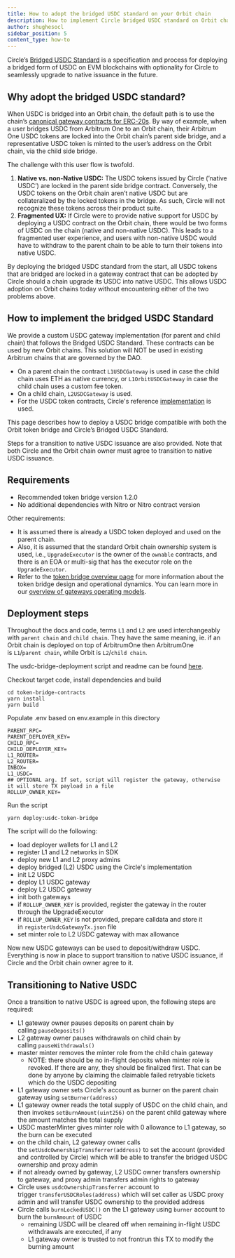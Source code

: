```yaml
---
title: How to adopt the bridged USDC standard on your Orbit chain
description: How to implement Circle bridged USDC standard on Orbit chain
author: shughesocl
sidebar_position: 5
content_type: how-to
---
```


Circle’s [Bridged USDC Standard](https://www.circle.com/blog/bridged-usdc-standard) is a specification and process for deploying a bridged form of USDC on EVM blockchains with optionality for Circle to seamlessly upgrade to native issuance in the future.

## Why adopt the bridged USDC standard?

When USDC is bridged into an Orbit chain, the default path is to use the chain’s [canonical gateway contracts for ERC-20s](/build-decentralized-apps/token-bridging/token-bridge-erc20). By way of example, when a user bridges USDC from Arbitrum One to an Orbit chain, their Arbitrum One USDC tokens are locked into the Orbit chain’s parent side bridge, and a representative USDC token is minted to the user’s address on the Orbit chain, via the child side bridge. 

The challenge with this user flow is twofold.

1. **Native vs. non-Native USDC:** The USDC tokens issued by Circle (’native USDC’) are locked in the parent side bridge contract. Conversely, the USDC tokens on the Orbit chain aren’t native USDC but are collateralized by the locked tokens in the bridge. As such, Circle will not recognize these tokens across their product suite.  
2. **Fragmented UX:** If Circle were to provide native support for USDC by deploying a USDC contract on the Orbit chain, there would be two forms of USDC on the chain (native and non-native USDC). This leads to a fragmented user experience, and users with non-native USDC would have to withdraw to the parent chain to be able to turn their tokens into native USDC. 

By deploying the bridged USDC standard from the start, all USDC tokens that are bridged are locked in a gateway contract that can be adopted by Circle should a chain upgrade its USDC into native USDC. This allows USDC adoption on Orbit chains today without encountering either of the two problems above. 

## How to implement the bridged USDC Standard

We provide a custom USDC gateway implementation (for parent and child chain) that follows the Bridged USDC Standard. These contracts can be used by new Orbit chains. This solution will NOT be used in existing Arbitrum chains that are governed by the DAO. 

- On a parent chain the contract `L1USDCGateway` is used in case the child chain uses ETH as native currency, or `L1OrbitUSDCGateway` in case the child chain uses a custom fee token.
- On a child chain, `L2USDCGateway` is used.
- For the USDC token contracts, Circle's reference [implementation](https://github.com/circlefin/stablecoin-evm/blob/master/doc/bridged_USDC_standard.md) is used.

This page describes how to deploy a USDC bridge compatible with both the Orbit token bridge and Circle’s Bridged USDC Standard.

 Steps for a transition to native USDC issuance are also provided. Note that both Circle and the Orbit chain owner must agree to transition to native USDC issuance.

## Requirements

- Recommended token bridge version 1.2.0
- No additional dependencies with Nitro or Nitro contract version

Other requirements:

- It is assumed there is already a USDC token deployed and used on the parent chain.
- Also, it is assumed that the standard Orbit chain ownership system is used, i.e., `UpgradeExecutor` is the owner of the `ownable` contracts, and there is an EOA or multi-sig that has the executor role on the `UpgradeExecutor`.
- Refer to the [token bridge overview page](/arbitrum-docs/launch-orbit-chain/how-tos/orbit-sdk-deploying-token-bridge.md) for more information about the token bridge design and operational dynamics. You can learn more in our [overview of gateways operating models](/build-decentralized-apps/token-bridging/token-bridge-erc20#other-flavors-of-gateways).

## Deployment steps

<aside>

Throughout the docs and code, terms `L1` and `L2` are used interchangeably with `parent chain` and `child chain`. They have the same meaning, ie. if an Orbit chain is deployed on top of ArbitrumOne then ArbitrumOne is `L1`/`parent chain`, while Orbit is `L2`/`child chain`. 

The usdc-bridge-deployment script and readme can be found [here](https://github.com/OffchainLabs/token-bridge-contracts/tree/v1.2.3/scripts/usdc-bridge-deployment). 

</aside>

Checkout target code, install dependencies and build

```solidity
cd token-bridge-contracts
yarn install
yarn build
```

Populate .env based on env.example in this directory

```solidity
PARENT_RPC=
PARENT_DEPLOYER_KEY=
CHILD_RPC=
CHILD_DEPLOYER_KEY=
L1_ROUTER=
L2_ROUTER=
INBOX=
L1_USDC=
## OPTIONAL arg. If set, script will register the gateway, otherwise it will store TX payload in a file
ROLLUP_OWNER_KEY=
```

Run the script

```solidity
yarn deploy:usdc-token-bridge
```

The script will do the following:

- load deployer wallets for L1 and L2
- register L1 and L2 networks in SDK
- deploy new L1 and L2 proxy admins
- deploy bridged (L2) USDC using the Circle's implementation
- init L2 USDC
- deploy L1 USDC gateway
- deploy L2 USDC gateway
- init both gateways
- if `ROLLUP_OWNER_KEY` is provided, register the gateway in the router through the UpgradeExecutor
- if `ROLLUP_OWNER_KEY` is not provided, prepare calldata and store it in `registerUsdcGatewayTx.json` file
- set minter role to L2 USDC gateway with max allowance

Now new USDC gateways can be used to deposit/withdraw USDC. Everything is now in place to support transition to native USDC issuance, if Circle and the Orbit chain owner agree to it. 

## Transitioning to Native USDC

Once a transition to native USDC is agreed upon, the following steps are required:

- L1 gateway owner pauses deposits on parent chain by calling `pauseDeposits()`
- L2 gateway owner pauses withdrawals on child chain by calling `pauseWithdrawals()`
- master minter removes the minter role from the child chain gateway
    - NOTE: there should be no in-flight deposits when minter role is revoked. If there are any, they should be finalized first. That can be done by anyone by claiming the claimable failed retryable tickets which do the USDC depositing
- L1 gateway owner sets Circle's account as burner on the parent chain gateway using `setBurner(address)`
- L1 gateway owner reads the total supply of USDC on the child chain, and then invokes `setBurnAmount(uint256)` on the parent child gateway where the amount matches the total supply
- USDC masterMinter gives minter role with 0 allowance to L1 gateway, so the burn can be executed
- on the child chain, L2 gateway owner calls the `setUsdcOwnershipTransferrer(address)` to set the account (provided and controlled by Circle) which will be able to transfer the bridged USDC ownership and proxy admin
- if not already owned by gateway, L2 USDC owner transfers ownership to gateway, and proxy admin transfers admin rights to gateway
- Circle uses `usdcOwnershipTransferrer` account to trigger `transferUSDCRoles(address)` which will set caller as USDC proxy admin and will transfer USDC ownership to the provided address
- Circle calls `burnLockedUSDC()` on the L1 gateway using `burner` account to burn the `burnAmount` of USDC
    - remaining USDC will be cleared off when remaining in-flight USDC withdrawals are executed, if any
    - L1 gateway owner is trusted to not frontrun this TX to modify the burning amount
